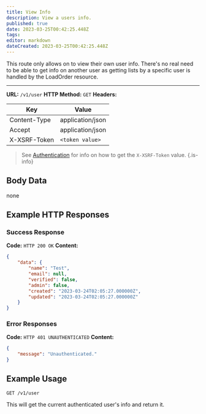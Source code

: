 ```yaml
---
title: View Info
description: View a users info.
published: true
date: 2023-03-25T00:42:25.448Z
tags: 
editor: markdown
dateCreated: 2023-03-25T00:42:25.448Z
---
```


This route only allows on to view their own user info. There's no real need to be able to get info on another user as getting lists by a specific user is handled by the LoadOrder resource.

___


**URL:** `/v1/user`
**HTTP Method:** `GET`
**Headers:**

| Key | Value |
|-----|-------|
| Content-Type | application/json |
| Accept | application/json |
| X-XSRF-Token | `<token value>` |

> See [Authentication](/authentication) for info on how to get the `X-XSRF-Token` value.
{.is-info}

## Body Data

none

## Example HTTP Responses

### Success Response

**Code:** `HTTP 200 OK`
**Content:**

```json
{
    "data": {
        "name": "Test",
        "email": null,
        "verified": false,
        "admin": false,
        "created": "2023-03-24T02:05:27.000000Z",
        "updated": "2023-03-24T02:05:27.000000Z"
    }
}
```

### Error Responses

**Code:** `HTTP 401 UNAUTHENTICATED`
**Content:**
```json
{
    "message": "Unauthenticated."
}
```

## Example Usage

`GET /v1/user`

This will get the current authenticated user's info and return it.